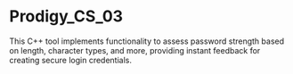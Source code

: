 # Prodigy_CS_03
This C++ tool implements functionality to assess password strength based on length, character types, and more, providing instant feedback for creating secure login credentials.
